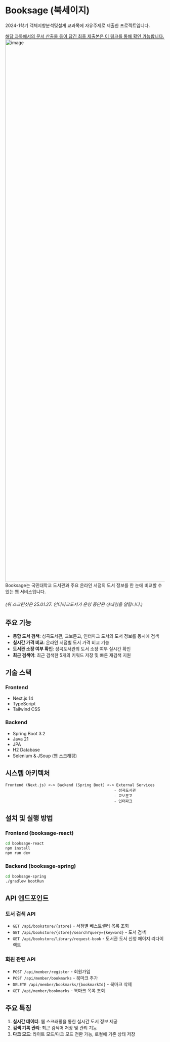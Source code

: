 # Booksage (북세이지)
2024-1학기 객체지향분석및설계 교과목에 자유주제로 제출한 프로젝트입니다.

[해당 과목에서의 문서 산출물 등이 담긴 최종 제출본은 이 링크를 통해 확인 가능합니다.](https://www.notion.so/sinam7/HW05-Final-0cb80e3f875143b6966aeec2ecd46a55)
<img width="1710" alt="image" src="https://github.com/user-attachments/assets/1f550cff-1838-4cfc-bcf8-a3d68ce9543f" />
Booksage는 국민대학교 도서관과 주요 온라인 서점의 도서 정보를 한 눈에 비교할 수 있는 웹 서비스입니다.




###### (위 스크린샷은 25.01.27. 인터파크도서가 운영 중단된 상태임을 알립니다.)


## 주요 기능

- **통합 도서 검색**: 성곡도서관, 교보문고, 인터파크 도서의 도서 정보를 동시에 검색
- **실시간 가격 비교**: 온라인 서점별 도서 가격 비교 기능
- **도서관 소장 여부 확인**: 성곡도서관의 도서 소장 여부 실시간 확인
- **최근 검색어**: 최근 검색한 5개의 키워드 저장 및 빠른 재검색 지원

## 기술 스택

### Frontend
- Next.js 14
- TypeScript
- Tailwind CSS

### Backend
- Spring Boot 3.2
- Java 21
- JPA
- H2 Database
- Selenium & JSoup (웹 스크래핑)

## 시스템 아키텍처

```
Frontend (Next.js) <-> Backend (Spring Boot) <-> External Services
                                                - 성곡도서관
                                                - 교보문고
                                                - 인터파크
```

## 설치 및 실행 방법

### Frontend (booksage-react)
```bash
cd booksage-react
npm install
npm run dev
```

### Backend (booksage-spring)
```bash
cd booksage-spring
./gradlew bootRun
```

## API 엔드포인트

### 도서 검색 API
- `GET /api/bookstore/{store}` - 서점별 베스트셀러 목록 조회
- `GET /api/bookstore/{store}/search?query={keyword}` - 도서 검색
- `GET /api/bookstore/library/request-book` - 도서관 도서 신청 페이지 리다이렉트

### 회원 관련 API
- `POST /api/member/register` - 회원가입
- `POST /api/member/bookmarks` - 북마크 추가
- `DELETE /api/member/bookmarks/{bookmarkId}` - 북마크 삭제
- `GET /api/member/bookmarks` - 북마크 목록 조회

## 주요 특징

1. **실시간 데이터**: 웹 스크래핑을 통한 실시간 도서 정보 제공
2. **검색 기록 관리**: 최근 검색어 저장 및 관리 기능
3. **다크 모드**: 라이트 모드/다크 모드 전환 가능, 로컬에 기존 상태 저장

